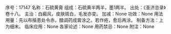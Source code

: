 序号：17147
名称：石硫黄膏
组成：石硫黄半两半，墨1两半。
出处：《圣济总录》卷十八。
主治：白癜风，皮肤斑白，毛发亦变。
加减：None
功效：None
用法用量：先以布揩患处令赤，醋调药成膏涂之。若作疮，愈后再涂。
制备方法：上为细末。
临床应用：None
各家论述：None
用药禁忌：None
附注：None
